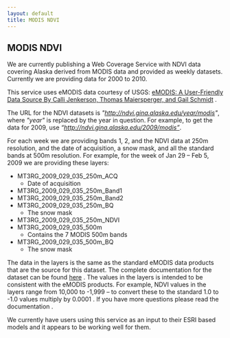 ```yaml
---
layout: default
title: MODIS NDVI
---
```


MODIS NDVI
----------

We are currently publishing a Web Coverage Service with NDVI data covering Alaska derived from MODIS data and provided as weekly datasets. Currently we are providing data for 2000 to 2010.

This service uses eMODIS data courtesy of USGS: [eMODIS: A User-Friendly Data Source By Calli Jenkerson, Thomas Maiersperger, and Gail Schmidt](http://pubs.usgs.gov/of/2010/1055) .

The URL for the NDVI datasets is *"http://ndvi.gina.alaska.edu/year/modis"*, where *"year"* is replaced by the year in question. For example, to get the data for 2009, use *“http://ndvi.gina.alaska.edu/2009/modis”*.

For each week we are providing bands 1, 2, and the NDVI data at 250m resolution, and the date of acquisition, a snow mask, and all the standard bands at 500m resolution.
For example, for the week of Jan 29 – Feb 5, 2009 we are providing these layers:

-   MT3RG\_2009\_029\_035\_250m\_ACQ
    -   Date of acquisition
-   MT3RG\_2009\_029\_035\_250m\_Band1
-   MT3RG\_2009\_029\_035\_250m\_Band2
-   MT3RG\_2009\_029\_035\_250m\_BQ
    -   The snow mask
-   MT3RG\_2009\_029\_035\_250m\_NDVI
-   MT3RG\_2009\_029\_035\_500m
    -   Contains the 7 MODIS 500m bands
-   MT3RG\_2009\_029\_035\_500m\_BQ
    -   The snow mask

The data in the layers is the same as the standard eMODIS data products that are the source for this dataset. The complete documentation for the dataset can be found [here](/docs/eMODIS_readme_Alaska_121108.doc) . The values in the layers is intended to be consistent with the eMODIS products. For example, NDVI values in the layers range from 10,000 to -1,999 – to convert these to the standard 1.0 to -1.0 values multiply by 0.0001 . If you have more questions please read the documentation .

We currently have users using this service as an input to their ESRI based models and it appears to be working well for them.
